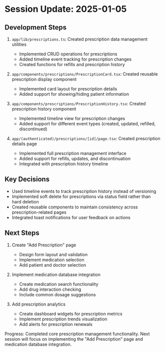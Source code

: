 # Session Update: 2025-01-05

## Development Steps

1. `app/lib/prescriptions.ts`: Created prescription data management utilities
   - Implemented CRUD operations for prescriptions
   - Added timeline event tracking for prescription changes
   - Created functions for refills and prescription history

2. `app/components/prescriptions/PrescriptionCard.tsx`: Created reusable prescription display component
   - Implemented card layout for prescription details
   - Added support for showing/hiding patient information

3. `app/components/prescriptions/PrescriptionHistory.tsx`: Created prescription history component
   - Implemented timeline view for prescription changes
   - Added support for different event types (created, updated, refilled, discontinued)

4. `app/(authenticated)/prescriptions/[id]/page.tsx`: Created prescription details page
   - Implemented full prescription management interface
   - Added support for refills, updates, and discontinuation
   - Integrated with prescription history timeline

## Key Decisions

- Used timeline events to track prescription history instead of versioning
- Implemented soft delete for prescriptions via status field rather than hard deletion
- Created reusable components to maintain consistency across prescription-related pages
- Integrated toast notifications for user feedback on actions

## Next Steps

1. Create "Add Prescription" page
   - Design form layout and validation
   - Implement medication selection
   - Add patient and doctor selection

2. Implement medication database integration
   - Create medication search functionality
   - Add drug interaction checking
   - Include common dosage suggestions

3. Add prescription analytics
   - Create dashboard widgets for prescription metrics
   - Implement prescription trends visualization
   - Add alerts for prescription renewals

Progress: Completed core prescription management functionality. Next session will focus on implementing the "Add Prescription" page and medication database integration. 